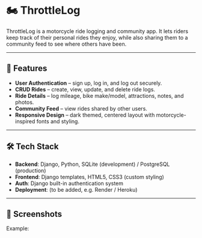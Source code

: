 # 🏍️ ThrottleLog

ThrottleLog is a motorcycle ride logging and community app.
It lets riders keep track of their personal rides they enjoy, while also sharing them to a community feed to see where others have been.

---

## 🚀 Features
- **User Authentication** – sign up, log in, and log out securely.
- **CRUD Rides** – create, view, update, and delete ride logs.
- **Ride Details** – log mileage, bike make/model, attractions, notes, and photos.
- **Community Feed** – view rides shared by other users.
- **Responsive Design** – dark themed, centered layout with motorcycle-inspired fonts and styling.

---

## 🛠️ Tech Stack
- **Backend**: Django, Python, SQLite (development) / PostgreSQL (production)  
- **Frontend**: Django templates, HTML5, CSS3 (custom styling)  
- **Auth**: Django built-in authentication system  
- **Deployment**: (to be added, e.g. Render / Heroku)  

---

## 📸 Screenshots

Example:

